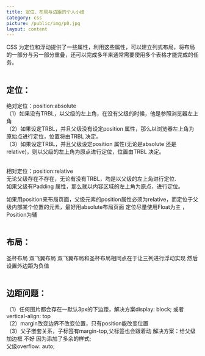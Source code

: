 ```yaml
---
title: 定位、布局与边距的个人小结
category: css
picture: /public/img/p0.jpg 
layout: content    
---
```



CSS 为定位和浮动提供了一些属性，利用这些属性，可以建立列式布局，将布局的一部分与另一部分重叠，还可以完成多年来通常需要使用多个表格才能完成的任务。<br><br>

## 定位：
绝对定位：position:absolute<br>
（1）如果没有TRBL，以父级的左上角，在没有父级的时候，他是参照浏览器左上角<br>
（2）如果设定TRBL，并且父级没有设定position 属性，那么以浏览器左上角为原始点进行定位，位置将由TRBL 决定。<br> （3）如果设定TRBL，并且父级设定position 属性(无论是absolute 还是relative)，则以父级的左上角为原点进行定位，位置由TRBL 决定。<br><br>

相对定位：position:relative <br>
无论父级存在不存在，无论有没有TRBL，均是以父级的左上角进行定位.<br>
如果父级有Padding 属性，那么就以内容区域的左上角为原点，进行定位。<br>

如果用position来布局页面，父级元素的position属性必须为relative，而定位于父级内部某个位置的元素，最好用absolute布局页面
定位尽量使用Float为主 ，Position为辅<br><br>


## 布局：
圣杯布局 双飞翼布局
双飞翼布局和圣杯布局相同点在于让三列进行浮动实现    然后设置外边距为负值<br><br>


## 边距问题：
（1）任何图片都会存在一默认3px的下边距，解决方案display: block; 或者vertical-align: top<br>
（2）margin改变边界不改变位置，只有position能改变位置<br>
（3）父子嵌套关系，子标签有margin-top,父标签也会跟着动 解决方案：给父级加边框 不好 因为添加了多余的样式;  <br>  父级overflow: auto; <br>



